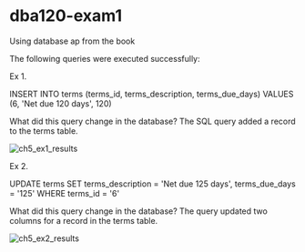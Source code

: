 # dba120-exam1

Using database ap from the book

The following queries were executed successfully:

Ex 1.

INSERT INTO terms (terms_id, terms_description, terms_due_days) VALUES (6, 'Net due 120 days', 120)

What did this query change in the database? The SQL query added a record to the terms table.

![ch5_ex1_results](https://user-images.githubusercontent.com/123834123/216790990-37ed44a1-4bcb-47ab-9aa9-4633dc6ec4a0.jpg)

Ex 2.

UPDATE terms SET terms_description = 'Net due 125 days', terms_due_days = '125' WHERE terms_id = '6'

What did this query change in the database? The query updated two columns for a record in the terms table. 

![ch5_ex2_results](https://user-images.githubusercontent.com/123834123/216848279-e0ab394e-d13b-4c06-a24e-85a61d83bf2f.jpg)
